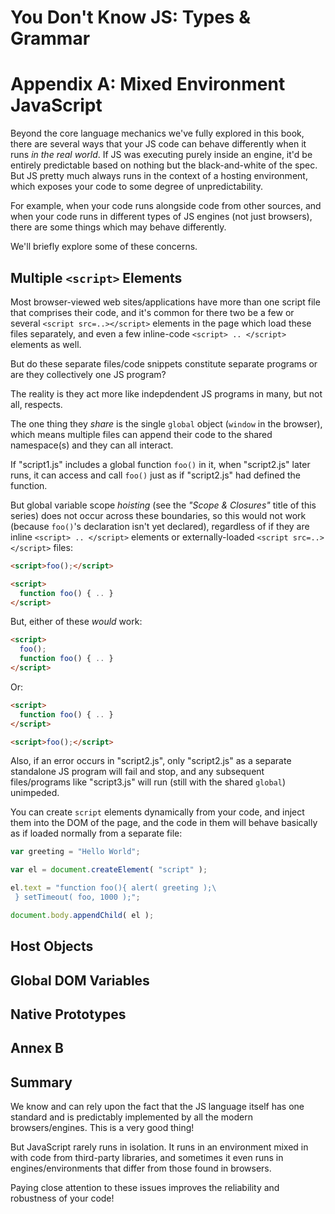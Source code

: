 # You Don't Know JS: Types & Grammar
# Appendix A: Mixed Environment JavaScript

Beyond the core language mechanics we've fully explored in this book, there are several ways that your JS code can behave differently when it runs *in the real world*. If JS was executing purely inside an engine, it'd be entirely predictable based on nothing but the black-and-white of the spec. But JS pretty much always runs in the context of a hosting environment, which exposes your code to some degree of unpredictability.

For example, when your code runs alongside code from other sources, and when your code runs in different types of JS engines (not just browsers), there are some things which may behave differently.

We'll briefly explore some of these concerns.

## Multiple `<script>` Elements

Most browser-viewed web sites/applications have more than one script file that comprises their code, and it's common for there two be a few or several `<script src=..></script>` elements in the page which load these files separately, and even a few inline-code `<script> .. </script>` elements as well.

But do these separate files/code snippets constitute separate programs or are they collectively one JS program?

The reality is they act more like indepdendent JS programs in many, but not all, respects.

The one thing they *share* is the single `global` object (`window` in the browser), which means multiple files can append their code to the shared namespace(s) and they can all interact.

If "script1.js" includes a global function `foo()` in it, when "script2.js" later runs, it can access and call `foo()` just as if "script2.js" had defined the function.

But global variable scope *hoisting* (see the *"Scope & Closures"* title of this series) does not occur across these boundaries, so this would not work (because `foo()`'s declaration isn't yet declared), regardless of if they are inline `<script> .. </script>` elements or externally-loaded `<script src=..></script>` files:

```html
<script>foo();</script>

<script>
  function foo() { .. }
</script>
```

But, either of these *would* work:

```html
<script>
  foo();
  function foo() { .. }
</script>
```

Or:

```html
<script>
  function foo() { .. }
</script>

<script>foo();</script>
```

Also, if an error occurs in "script2.js", only "script2.js" as a separate standalone JS program will fail and stop, and any subsequent files/programs like "script3.js" will run (still with the shared `global`) unimpeded.

You can create `script` elements dynamically from your code, and inject them into the DOM of the page, and the code in them will behave basically as if loaded normally from a separate file:

```js
var greeting = "Hello World";

var el = document.createElement( "script" );

el.text = "function foo(){ alert( greeting );\
 } setTimeout( foo, 1000 );";

document.body.appendChild( el );
```

## Host Objects

## Global DOM Variables

## Native Prototypes

## Annex B

## Summary

We know and can rely upon the fact that the JS language itself has one standard and is predictably implemented by all the modern browsers/engines. This is a very good thing!

But JavaScript rarely runs in isolation. It runs in an environment mixed in with code from third-party libraries, and sometimes it even runs in engines/environments that differ from those found in browsers.

Paying close attention to these issues improves the reliability and robustness of your code!
